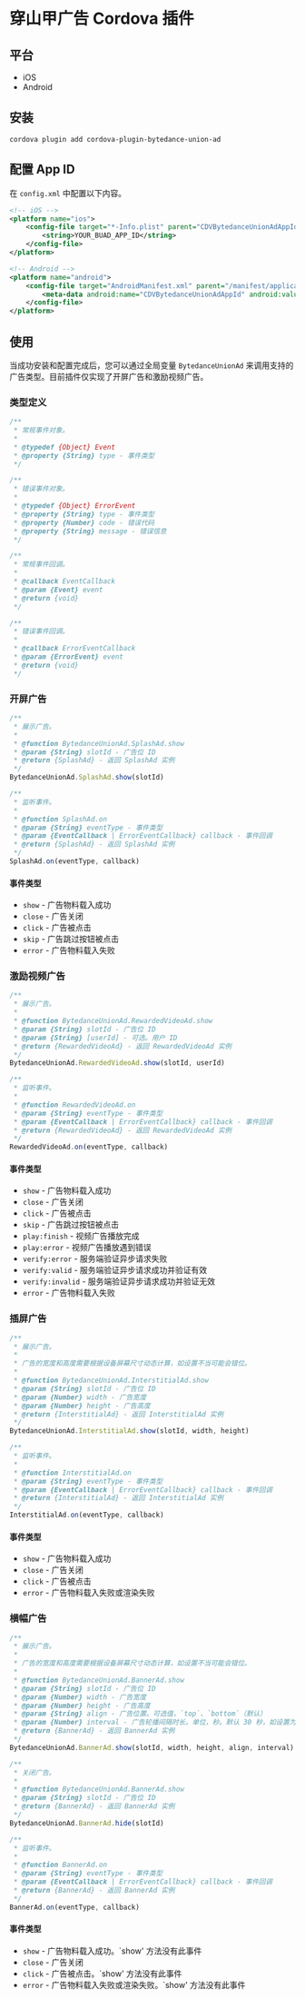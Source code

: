 # 穿山甲广告 Cordova 插件

## 平台

- iOS
- Android

## 安装

```shell script
cordova plugin add cordova-plugin-bytedance-union-ad
```

## 配置 App ID

在 `config.xml` 中配置以下内容。

```xml
<!-- iOS -->
<platform name="ios">
    <config-file target="*-Info.plist" parent="CDVBytedanceUnionAdAppId">
        <string>YOUR_BUAD_APP_ID</string>
    </config-file>
</platform>

<!-- Android -->
<platform name="android">
    <config-file target="AndroidManifest.xml" parent="/manifest/application">
        <meta-data android:name="CDVBytedanceUnionAdAppId" android:value="YOUR_BUAD_APP_ID" />
    </config-file>
</platform>
```

## 使用

当成功安装和配置完成后，您可以通过全局变量 `BytedanceUnionAd` 来调用支持的广告类型。目前插件仅实现了开屏广告和激励视频广告。

### 类型定义

```javascript
/**
 * 常规事件对象。
 *
 * @typedef {Object} Event
 * @property {String} type - 事件类型
 */

/**
 * 错误事件对象。
 *
 * @typedef {Object} ErrorEvent
 * @property {String} type - 事件类型
 * @property {Number} code - 错误代码
 * @property {String} message - 错误信息
 */

/**
 * 常规事件回调。
 *
 * @callback EventCallback
 * @param {Event} event
 * @return {void}
 */

/**
 * 错误事件回调。
 *
 * @callback ErrorEventCallback
 * @param {ErrorEvent} event
 * @return {void}
 */
```

### 开屏广告 

```javascript
/**
 * 展示广告。
 * 
 * @function BytedanceUnionAd.SplashAd.show
 * @param {String} slotId - 广告位 ID
 * @return {SplashAd} - 返回 SplashAd 实例
 */
BytedanceUnionAd.SplashAd.show(slotId)

/**
 * 监听事件。
 * 
 * @function SplashAd.on
 * @param {String} eventType - 事件类型
 * @param {EventCallback | ErrorEventCallback} callback - 事件回调
 * @return {SplashAd} - 返回 SplashAd 实例
 */
SplashAd.on(eventType, callback)
 ```

#### 事件类型

- `show` - 广告物料载入成功
- `close` - 广告关闭
- `click` - 广告被点击
- `skip` - 广告跳过按钮被点击
- `error` - 广告物料载入失败

### 激励视频广告 

```javascript
/**
 * 展示广告。
 * 
 * @function BytedanceUnionAd.RewardedVideoAd.show
 * @param {String} slotId - 广告位 ID
 * @param {String} [userId] - 可选。用户 ID
 * @return {RewardedVideoAd} - 返回 RewardedVideoAd 实例
 */
BytedanceUnionAd.RewardedVideoAd.show(slotId, userId)

/**
 * 监听事件。
 * 
 * @function RewardedVideoAd.on
 * @param {String} eventType - 事件类型
 * @param {EventCallback | ErrorEventCallback} callback - 事件回调
 * @return {RewardedVideoAd} - 返回 RewardedVideoAd 实例
 */
RewardedVideoAd.on(eventType, callback)
 ```

#### 事件类型

- `show` - 广告物料载入成功
- `close` - 广告关闭
- `click` - 广告被点击
- `skip` - 广告跳过按钮被点击
- `play:finish` - 视频广告播放完成
- `play:error` - 视频广告播放遇到错误
- `verify:error` - 服务端验证异步请求失败
- `verify:valid` - 服务端验证异步请求成功并验证有效
- `verify:invalid` - 服务端验证异步请求成功并验证无效
- `error` - 广告物料载入失败

### 插屏广告 

```javascript
/**
 * 展示广告。
 * 
 * 广告的宽度和高度需要根据设备屏幕尺寸动态计算，如设置不当可能会错位。
 * 
 * @function BytedanceUnionAd.InterstitialAd.show
 * @param {String} slotId - 广告位 ID
 * @param {Number} width - 广告宽度
 * @param {Number} height - 广告高度
 * @return {InterstitialAd} - 返回 InterstitialAd 实例
 */
BytedanceUnionAd.InterstitialAd.show(slotId, width, height)

/**
 * 监听事件。
 * 
 * @function InterstitialAd.on
 * @param {String} eventType - 事件类型
 * @param {EventCallback | ErrorEventCallback} callback - 事件回调
 * @return {InterstitialAd} - 返回 InterstitialAd 实例
 */
InterstitialAd.on(eventType, callback)

 ```
#### 事件类型

- `show` - 广告物料载入成功
- `close` - 广告关闭
- `click` - 广告被点击
- `error` - 广告物料载入失败或渲染失败

### 横幅广告 

```javascript
/**
 * 展示广告。
 * 
 * 广告的宽度和高度需要根据设备屏幕尺寸动态计算，如设置不当可能会错位。
 * 
 * @function BytedanceUnionAd.BannerAd.show
 * @param {String} slotId - 广告位 ID
 * @param {Number} width - 广告宽度
 * @param {Number} height - 广告高度
 * @param {String} align - 广告位置。可选值，`top`、`bottom`（默认）
 * @param {Number} interval - 广告轮播间隔时长。单位，秒。默认 30 秒，如设置为 0 则不轮播
 * @return {BannerAd} - 返回 BannerAd 实例
 */
BytedanceUnionAd.BannerAd.show(slotId, width, height, align, interval)

/**
 * 关闭广告。
 * 
 * @function BytedanceUnionAd.BannerAd.show
 * @param {String} slotId - 广告位 ID
 * @return {BannerAd} - 返回 BannerAd 实例
 */
BytedanceUnionAd.BannerAd.hide(slotId)

/**
 * 监听事件。
 * 
 * @function BannerAd.on
 * @param {String} eventType - 事件类型
 * @param {EventCallback | ErrorEventCallback} callback - 事件回调
 * @return {BannerAd} - 返回 BannerAd 实例
 */
BannerAd.on(eventType, callback)

 ```
#### 事件类型

- `show` - 广告物料载入成功。`show' 方法没有此事件
- `close` - 广告关闭
- `click` - 广告被点击。`show' 方法没有此事件
- `error` - 广告物料载入失败或渲染失败。`show' 方法没有此事件



